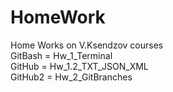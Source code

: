 # HomeWork
Home Works on V.Ksendzov courses  
GitBash = Hw_1_Terminal  
GitHub = Hw_1.2_TXT_JSON_XML  
GitHub2 = Hw_2_GitBranches
